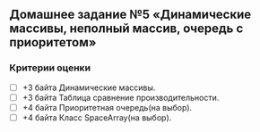 ## Домашнее задание №5 «Динамические массивы, неполный массив, очередь с приоритетом»

### Критерии оценки

- [ ] +3 байта Динамические массивы.
- [ ] +3 байта Таблица сравнение производительности.
- [ ] +4 байта Приоритетная очередь(на выбор).
- [ ] +4 байта Класс SpaceArray(на выбор).

